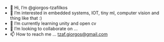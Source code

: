- 👋 Hi, I’m @giorgos-tzafilkos
- 👀 I’m interested in embedded systems, IOT, tiny ml, computer vision and thing like that :)
- 🌱 I’m currently learning unity and open cv
- 💞️ I’m looking to collaborate on ...
- 📫 How to reach me ... tzaf.giorgos@gmail.com

<!---
giorgos-tzafilkos/giorgos-tzafilkos is a ✨ special ✨ repository because its `README.md` (this file) appears on your GitHub profile.
You can click the Preview link to take a look at your changes.
--->
